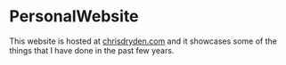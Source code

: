 # PersonalWebsite

This website is hosted at [chrisdryden.com](chrisdryden.com) and it showcases some of the things that I have done in the past few years.
